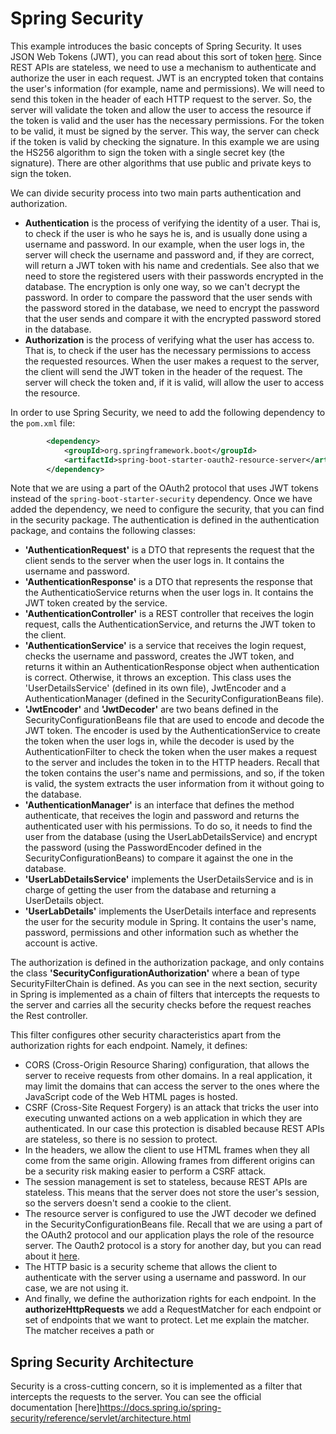 # Spring Security

This example introduces the basic concepts of Spring Security. It uses JSON Web Tokens (JWT), you can read about this
sort of token [here](https://jwt.io/introduction/). Since REST APIs are stateless, we need to use
a mechanism to authenticate and authorize the user in each request. JWT is an encrypted token that contains the user's information 
(for example, name and permissions). We will need to send this token in the header of each HTTP request to the server. So, the server will
validate the token and allow the user to access the resource if the token is valid and the user has the necessary permissions.
For the token to be valid, it must be signed by the server. This way, the server can check if the token is valid by checking the signature. 
In this example we are using the HS256 algorithm to sign the token with a single secret key (the signature). There are other algorithms
that use public and private keys to sign the token.

We can divide security process into two main parts authentication and authorization. 
* **Authentication** is the process of verifying the identity of a user. Thai is, to check if the user is who he says he is,
and is usually done using a username and password. In our example, when the user logs in, the server will check the username
and password and, if they are correct, will return a JWT token with his name and credentials. See also that we need to 
store the registered users with their passwords encrypted in the database. The encryption is only one way, so we can't decrypt the password.
In order to compare the password that the user sends with the password stored in the database, we need to encrypt the password that the user sends
and compare it with the encrypted password stored in the database.
* **Authorization** is the process of verifying what the user has access to. That is, to check if the user has the necessary
permissions to access the requested resources. When the user makes a request to the server, the client will send the JWT token
in the header of the request. The server will check the token and, if it is valid, will allow the user to access the resource.

In order to use Spring Security, we need to add the following dependency to the `pom.xml` file:
```xml
        <dependency>
            <groupId>org.springframework.boot</groupId>
            <artifactId>spring-boot-starter-oauth2-resource-server</artifactId>
        </dependency>
```
Note that we are using a part of the OAuth2 protocol that uses JWT tokens instead of the `spring-boot-starter-security` dependency.
Once we have added the dependency, we need to configure the security, that you can find in the security package. The authentication is defined
in the authentication package, and contains the following classes:
* **'AuthenticationRequest'** is a DTO that represents the request that the client sends to the server when the user logs in. It contains
the username and password.
* **'AuthenticationResponse'** is a DTO that represents the response that the AuthenticatioService returns when the user logs in. It contains
the JWT token created by the service.
* **'AuthenticationController'** is a REST controller that receives the login request, calls the AuthenticationService, and returns the
JWT token to the client.
* **'AuthenticationService'** is a service that receives the login request, checks the username and password, creates the JWT token,
and returns it within an AuthenticationResponse object when authentication is correct. Otherwise, it throws an exception. This class uses the 'UserDetailsService' (defined in its own file),
JwtEncoder and a AuthenticationManager (defined in the SecurityConfigurationBeans file).
* **'JwtEncoder'** and **'JwtDecoder'** are two beans defined in the SecurityConfigurationBeans file that are used to encode and decode the JWT token. The encoder 
is used by the AuthenticationService to create the token when the user logs in, while the decoder is used by the AuthenticationFilter to check the token
when the user makes a request to the server and includes the token in to the HTTP headers. Recall that the token contains the user's name and permissions,
and so, if the token is valid, the system extracts the user information from it without going to the database.
* **'AuthenticationManager'** is an interface that defines the method authenticate, that receives the login and password and returns the authenticated user
with his permissions. To do so, it needs to find the user from the database (using the UserLabDetailsService) and encrypt the password (using the 
PasswordEncoder defined in the SecurityConfigurationBeans) to compare it against the one in the database.
* **'UserLabDetailsService'** implements the UserDetailsService and is in charge of getting the user from the database and returning a UserDetails object.
* **'UserLabDetails'** implements the UserDetails interface and represents the user for the security module in Spring. It contains the user's name, password, 
permissions and other information such as whether the account is active.

The authorization is defined in the authorization package, and only contains the class **'SecurityConfigurationAuthorization'** where a bean of
type SecurityFilterChain is defined. As you can see in the next section, security in Spring is implemented as a chain of filters that intercepts the requests
to the server and carries all the security checks before the request reaches the Rest controller.

This filter configures other security characteristics apart from the authorization rights for each endpoint. Namely, it defines:
* CORS (Cross-Origin Resource Sharing) configuration, that allows the server to receive requests from other domains. In a real application,
it may limit the domains that can access the server to the ones where the JavaScript code of the Web HTML pages is hosted.
* CSRF (Cross-Site Request Forgery) is an attack that tricks the user into executing unwanted actions on a web application in which they are authenticated.
In our case this protection is disabled because REST APIs are stateless, so there is no session to protect.
* In the headers, we allow the client to use HTML frames when they all come from the same origin. Allowing frames from different origins can be a 
security risk making easier to perform a CSRF attack.
* The session management is set to stateless, because REST APIs are stateless. This means that the server does not store the user's session, so
the servers doesn't send a cookie to the client.
* The resource server is configured to use the JWT decoder we defined in the SecurityConfigurationBeans file. Recall
that we are using a part of the OAuth2 protocol and our application plays the role of the resource server. The Oauth2 protocol is a story
for another day, but you can read about it [here](https://auth0.com/intro-to-iam/what-is-oauth-2).
* The HTTP basic is a security scheme that allows the client to authenticate with the server using a username and password. In our case, 
we are not using it.
* And finally, we define the authorization rights for each endpoint. In the **authorizeHttpRequests** we add a RequestMatcher for each endpoint or 
set of endpoints that we want to protect. Let me explain the matcher. The matcher receives a path or 

## Spring Security Architecture
Security is a cross-cutting concern, so it is implemented as a filter that intercepts the requests to the server. You can see the 
official documentation [here]https://docs.spring.io/spring-security/reference/servlet/architecture.html